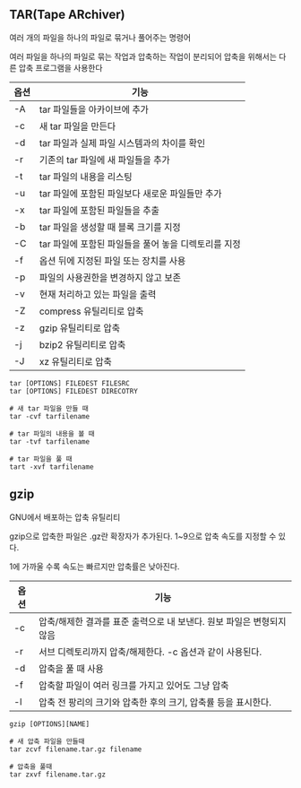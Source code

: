 ## TAR(Tape ARchiver)

여러 개의 파일을 하나의 파일로 묶거나 풀어주는 명령어

여러 파일을 하나의 파일로 묶는 작업과 압축하는 작업이 분리되어 압축을 위해서는 다른 압축 프로그램을 사용한다

| 옵션 | 기능                                                 |
| ---- | ---------------------------------------------------- |
| -A   | tar 파일들을 아카이브에 추가                         |
| -c   | 새 tar 파일을 만든다                                 |
| -d   | tar 파일과 실제 파일 시스템과의 차이를 확인          |
| -r   | 기존의 tar 파일에 새 파일들을 추가                   |
| -t   | tar 파일의 내용을 리스팅                             |
| -u   | tar 파일에 포함된 파일보다 새로운 파일들만 추가      |
| -x   | tar 파일에 포함된 파일들을 추출                      |
| -b   | tar 파일을 생성할 때 블록 크기를 지정                |
| -C   | tar 파일에 포함된 파일들을 풀어 놓을 디렉토리를 지정 |
| -f   | 옵션 뒤에 지정된 파일 또는 장치를 사용               |
| -p   | 파일의 사용권한을 변경하지 않고 보존                 |
| -v   | 현재 처리하고 있는 파일을 출력                       |
| -Z   | compress 유틸리티로 압축                             |
| -z   | gzip 유틸리티로 압축                                 |
| -j   | bzip2 유틸리티로 압축                                |
| -J   | xz 유틸리티로 압축                                   |

```shell
tar [OPTIONS] FILEDEST FILESRC
tar [OPTIONS] FILEDEST DIRECOTRY
```

```shell
# 새 tar 파일을 만들 때
tar -cvf tarfilename

# tar 파일의 내용을 볼 때
tar -tvf tarfilename

# tar 파일을 풀 때
tart -xvf tarfilename
```

## gzip

GNU에서 배포하는 압축 유틸리티

gzip으로 압축한 파일은 .gz란 확장자가 추가된다. 1~9으로 압축 속도를 지정할 수 있다.

1에 가까울 수록 속도는 빠르지만 압축률은 낮아진다.

| 옵션 | 기능                                                         |
| ---- | ------------------------------------------------------------ |
| -c   | 압축/해제한 결과를 표준 출력으로 내 보낸다. 원보 파일은 변형되지 않음 |
| -r   | 서브 디렉토리까지 압축/해제한다. -c 옵션과 같이 사용된다.    |
| -d   | 압축을 풀 때 사용                                            |
| -f   | 압축할 파일이 여러 링크를 가지고 있어도 그냥 압축            |
| -l   | 압축 전 팡리의 크기와 압축한 후의 크기, 압축률 등을 표시한다. |

```shell
gzip [OPTIONS][NAME]
```

```shell
# 새 압축 파일을 만들때
tar zcvf filename.tar.gz filename

# 압축을 풀때
tar zxvf filename.tar.gz
```

